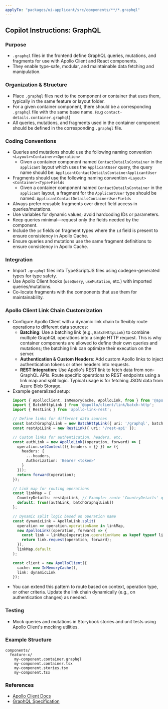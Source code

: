 ```yaml
---
applyTo: "packages/ui-applicant/src/components/**/*.graphql"
---
```


## Copilot Instructions: GraphQL

### Purpose

- `.graphql` files in the frontend define GraphQL queries, mutations, and fragments for use with Apollo Client and React components.
- They enable type-safe, modular, and maintainable data fetching and manipulation.

### Organization & Structure

- Place `.graphql` files next to the component or container that uses them, typically in the same feature or layout folder.
- For a given container component, there should be a corresponding `.graphql` file with the same base name. (e.g `contact-details.container.graphql`)
- All queries, mutations, and fragments used in the container component should be defined in the corresponding `.graphql` file.

### Coding Conventions

- Queries and mutations should use the following naming convention `<Layout><Container><Operation>`
    - Given a container component named `ContactDetailsContainer` in the `applicant` layout which uses the `ApplicantUser` query, the query name should be: `ApplicantContactDetailsContainerApplicantUser`
- Fragments should use the following naming convention `<Layout><Container><Type>Fields`
    - Given a container component named `ContactDetailsContainer` in the `applicant` layout, a fragment for the `ApplicantUser` type should be named: `ApplicantContactDetailsContainerUserFields`
- Always prefer reusable fragments over direct field access in queries/mutations.
- Use variables for dynamic values; avoid hardcoding IDs or parameters.
- Keep queries minimal—request only the fields needed by the component.
- Include the `id` fields on fragment types where the `id` field is present to ensure consistency in Apollo Cache.
- Ensure queries and mutations use the same fragment definitions to ensure consistency in Apollo Cache.

### Integration


- Import `.graphql` files into TypeScript/JS files using codegen-generated types for type safety.
- Use Apollo Client hooks (`useQuery`, `useMutation`, etc.) with imported queries/mutations.
- Co-locate fragments with the components that use them for maintainability.

### Apollo Client Link Chain Customization

- Configure Apollo Client with a dynamic link chain to flexibly route operations to different data sources:
    - **Batching**: Use a batching link (e.g., `BatchHttpLink`) to combine multiple GraphQL operations into a single HTTP request. This is why container components are allowed to define their own queries and mutations; the batching link can optimize their execution on the server.
    - **Authentication & Custom Headers**: Add custom Apollo links to inject authentication tokens or other headers into requests.
    - **REST Integration**: Use Apollo's REST link to fetch data from non-GraphQL APIs. Route specific operations to REST endpoints using a link map and split logic. Typical usage is for fetching JSON data from Azure Blob Storage.
- Example generalized setup:
    ```ts
    import { ApolloClient, InMemoryCache, ApolloLink, from } from '@apollo/client';
    import { BatchHttpLink } from '@apollo/client/link/batch-http';
    import { RestLink } from 'apollo-link-rest';

    // Define links for different data sources
    const batchGraphqlLink = new BatchHttpLink({ uri: '/graphql', batchMax: 10, batchInterval: 20 });
    const restApiLink = new RestLink({ uri: '/rest-api' });

    // Custom links for authentication, headers, etc.
    const authLink = new ApolloLink((operation, forward) => {
      operation.setContext(({ headers = {} }) => ({
        headers: {
          ...headers,
          Authorization: 'Bearer <token>'
        }
      }));
      return forward(operation);
    });

    // Link map for routing operations
    const linkMap = {
      CountryDetails: restApiLink, // Example: route 'CountryDetails' query to REST
      default: from([authLink, batchGraphqlLink])
    };

    // Dynamic split logic based on operation name
    const dynamicLink = ApolloLink.split(
      operation => operation.operationName in linkMap,
      new ApolloLink((operation, forward) => {
        const link = linkMap[operation.operationName as keyof typeof linkMap] || linkMap.default;
        return link.request(operation, forward);
      }),
      linkMap.default
    );

    const client = new ApolloClient({
      cache: new InMemoryCache(),
      link: dynamicLink
    });
    ```
- You can extend this pattern to route based on context, operation type, or other criteria. Update the link chain dynamically (e.g., on authentication changes) as needed.

### Testing

- Mock queries and mutations in Storybook stories and unit tests using Apollo Client's mocking utilities.

### Example Structure

```
components/
  feature-x/
    my-component.container.graphql
    my-component.container.tsx
    my-component.stories.tsx
    my-component.tsx
```

### References

- [Apollo Client Docs](https://www.apollographql.com/docs/react/)
- [GraphQL Specification](https://spec.graphql.org/)